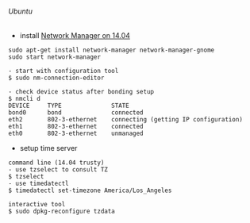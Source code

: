 ###### Ubuntu 
* install [Network Manager on 14.04](https://help.ubuntu.com/community/NetworkManager)
```
sudo apt-get install network-manager network-manager-gnome
sudo start network-manager

- start with configuration tool
$ sudo nm-connection-editor

- check device status after bonding setup
$ nmcli d
DEVICE     TYPE              STATE
bond0      bond              connected
eth2       802-3-ethernet    connecting (getting IP configuration)
eth1       802-3-ethernet    connected
eth0       802-3-ethernet    unmanaged
```
* setup time server
```
command line (14.04 trusty)
- use tzselect to consult TZ
$ tzselect
- use timedatectl
$ timedatectl set-timezone America/Los_Angeles

interactive tool
$ sudo dpkg-reconfigure tzdata
```
